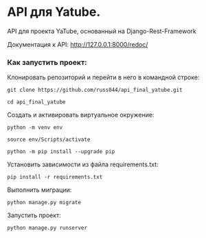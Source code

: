 # API для Yatube.
API для проекта YaTube, основанный на Django-Rest-Framework

Документация к API: http://127.0.0.1:8000/redoc/

### Как запустить проект:

Клонировать репозиторий и перейти в него в командной строке:

```
git clone https://github.com/russ044/api_final_yatube.git
```

```
cd api_final_yatube
```

Cоздать и активировать виртуальное окружение:

```
python -m venv env
```

```
source env/Scripts/activate
```

```
python -m pip install --upgrade pip
```

Установить зависимости из файла requirements.txt:

```
pip install -r requirements.txt
```

Выполнить миграции:

```
python manage.py migrate
```

Запустить проект:

```
python manage.py runserver
```
